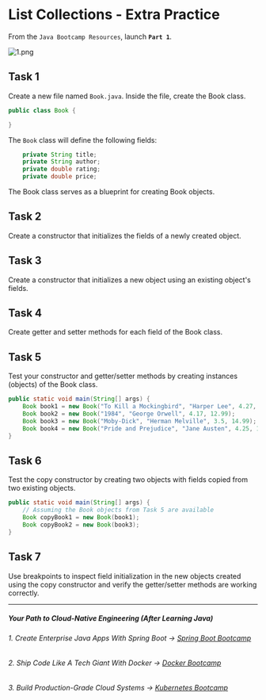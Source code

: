 #  List Collections - Extra Practice

From the `Java Bootcamp Resources`, launch **`Part 1`**.

![1.png](https://firebasestorage.googleapis.com/v0/b/learnthepart-75aed.appspot.com/o/images%2F995797a5-9b4c-4d77-a8f9-9c2b364e7f85?alt=media&token=ebf6ecea-753a-47e1-a694-0964cf811716)

## Task 1

Create a new file named `Book.java`. Inside the file, create the Book class.

```java
public class Book {

}
```
The `Book` class will define the following fields:

```java
    private String title;
    private String author;
    private double rating;
    private double price;
```
The Book class serves as a blueprint for creating Book objects.

## Task 2

Create a constructor that initializes the fields of a newly created object.


## Task 3

Create a constructor that initializes a new object using an existing object's fields.

## Task 4
Create getter and setter methods for each field of the Book class.

## Task 5
Test your constructor and getter/setter methods by creating instances (objects) of the Book class.

```java
public static void main(String[] args) {
    Book book1 = new Book("To Kill a Mockingbird", "Harper Lee", 4.27, 15.99);
    Book book2 = new Book("1984", "George Orwell", 4.17, 12.99);
    Book book3 = new Book("Moby-Dick", "Herman Melville", 3.5, 14.99);
    Book book4 = new Book("Pride and Prejudice", "Jane Austen", 4.25, 10.99);
}
```

## Task 6
Test the copy constructor by creating two objects with fields copied from two existing objects.

```java
public static void main(String[] args) {
    // Assuming the Book objects from Task 5 are available
    Book copyBook1 = new Book(book1);
    Book copyBook2 = new Book(book3);
}
```
## Task 7

Use breakpoints to inspect field initialization in the new objects created using the copy constructor and verify the getter/setter methods are working correctly.

-----
##### Your Path to Cloud-Native Engineering (After Learning Java)
###### 1. Create Enterprise Java Apps With Spring Boot → [Spring Boot Bootcamp](https://www.udemy.com/course/the-complete-spring-boot-development-bootcamp/?couponCode=SPRING_BOOTCAMP)
###### 2. Ship Code Like A Tech Giant With Docker → [Docker Bootcamp](https://www.udemy.com/course/docker-bootcamp-conquer-docker-with-real-world-projects/?couponCode=DOCKER_BOOTCAMP)
###### 3. Build Production-Grade Cloud Systems → [Kubernetes Bootcamp](https://kubernetestraining.io/)
